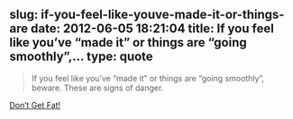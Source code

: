 slug: if-you-feel-like-youve-made-it-or-things-are
date: 2012-06-05 18:21:04
title: If you feel like you’ve “made it” or things are “going smoothly”,...
type: quote
---

> If you feel like you’ve “made it” or things are “going smoothly”, beware. These are signs of danger.

[Don’t Get Fat!](http://babblingvc.typepad.com/pjozefak/2012/06/dont-get-fat.html)
